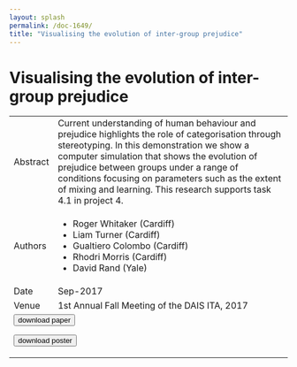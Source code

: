 ```yaml
---
layout: splash
permalink: /doc-1649/
title: "Visualising the evolution of inter-group prejudice"
---
```


# Visualising the evolution of inter-group prejudice

<table>
    <tbody>
    <tr>
        <td>Abstract</td>
        <td>Current understanding of human behaviour and prejudice highlights the role of categorisation through stereotyping. In this demonstration we show a computer simulation that shows the evolution of prejudice between groups under a range of conditions focusing on parameters such as the extent of mixing and learning. This research supports task 4.1 in project 4.</td>
    </tr>
    <tr>
        <td>Authors</td>
        <td>
            <ul>
                <li>Roger Whitaker (Cardiff)</li>
                <li>Liam Turner (Cardiff)</li>
                <li>Gualtiero Colombo (Cardiff)</li>
                <li>Rhodri Morris (Cardiff)</li>
                <li>David Rand (Yale)</li>
            </ul>
        </td>
    </tr>
    <tr>
        <td>Date</td>
        <td>Sep-2017</td>
    </tr>
    <tr>
        <td>Venue</td>
        <td>1st Annual Fall Meeting of the DAIS ITA, 2017</td>
    </tr>
        <tr>
            <td colspan="2">
                <form method="get" action="https://ibm.box.com/v/doc-1649-paper">
                    <button type="submit">download paper</button>
                </form>
                <form method="get" action="https://ibm.box.com/v/doc-1649-poster">
                    <button type="submit">download poster</button>
                </form>
            </td>
        </tr>
    </tbody>
</table>
